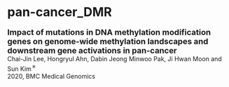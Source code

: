 # pan-cancer_DMR

<a href="https://bmcmedgenomics.biomedcentral.com/articles/10.1186/s12920-020-0659-4" style="text-decoration:none" hover="text_decoration:underline"><font size="+1"><b>Impact of mutations in DNA methylation modification genes on genome-wide methylation landscapes and downstream gene activations in pan-cancer</b></font></a> <br>
Chai-Jin Lee, Hongryul Ahn, Dabin Jeong Minwoo Pak, Ji Hwan Moon and Sun Kim<sup>&#65290;</sup> <br>
2020, BMC Medical Genomics
